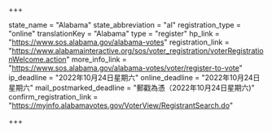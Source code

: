 +++

state_name = "Alabama"
state_abbreviation = "al"
registration_type = "online"
translationKey = "Alabama"
type = "register"
hp_link = "https://www.sos.alabama.gov/alabama-votes"
registration_link = "https://www.alabamainteractive.org/sos/voter_registration/voterRegistrationWelcome.action"
more_info_link = "https://www.sos.alabama.gov/alabama-votes/voter/register-to-vote"
ip_deadline = "2022年10月24日星期六"
online_deadline = "2022年10月24日星期六"
mail_postmarked_deadline = "郵戳為憑（2022年10月24日星期六)"
confirm_registration_link = "https://myinfo.alabamavotes.gov/VoterView/RegistrantSearch.do"

+++